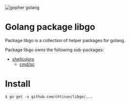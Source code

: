 ![gopher golang](https://blog.golang.org/gopher/header.jpg "https://blog.golang.org/gopher/header.jpg")

# Golang package libgo

Package libgo is a collection of helper packages for golang.

Package libgo owns the following sub-packages:
* [shellcolors](shellcolors/)
	* [cmd/sc](shellcolors/cmd/sc)

# Install

```shell
$ go get -v github.com/chtison/libgo/...
```
